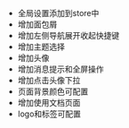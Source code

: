 - 全局设置添加到store中
- 增加面包屑
- 增加左侧导航展开收起快捷键
- 增加主题选择
- 增加头像
- 增加消息提示和全屏操作
- 增加点击头像下拉
- 页面背景颜色可配置
- 增加使用文档页面
- logo和标签可配置